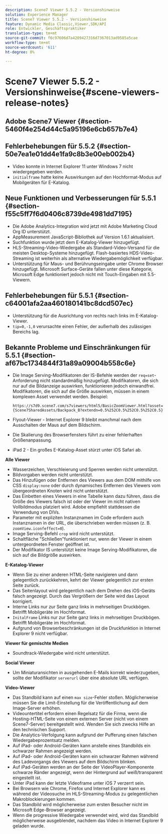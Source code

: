 ```yaml
---
description: Scene7 Viewer 5.5.2 - Versionshinweise
solution: Experience Manager
title: Scene7 Viewer 5.5.2 - Versionshinweise
feature: Dynamic Media Classic,Viewer,SDK/API
role: Entwickler, Geschäftspraktiker
translation-type: tm+mt
source-git-commit: f6c97606d7a4209427316d7367013ad9585a5cae
workflow-type: tm+mt
source-wordcount: '611'
ht-degree: 0%

---
```



# Scene7 Viewer 5.5.2 - Versionshinweise{#scene-viewers-release-notes}

## Adobe Scene7 Viewer {#section-5460f4e254d44c5a95196e6cb657b7e4}

## Fehlerbehebungen für 5.5.2 {#section-50e7ea1e01dd4e1fa9c8b3e00eb002b4}

* Video konnte in Internet Explorer 11 unter Windows 7 nicht wiedergegeben werden.
* `initialframe` hatte keine Auswirkungen auf den Hochformat-Modus auf Mobilgeräten für E-Katalog.

## Neue Funktionen und Verbesserungen für 5.5.1 {#section-f55c5ff7f6d0406c8739de4981dd7195}

* Die Adobe Analytics-Integration wird jetzt mit Adobe Marketing Cloud Org ID unterstützt.
* AppMeasurement JavaScript-Bibliothek auf Version 1.6.1 aktualisiert.
* Suchfunktion wurde jetzt dem E-Katalog-Viewer hinzugefügt.
* HLS-Streaming-Video-Wiedergabe als Standard-Video-Versand für die meisten Desktop-Systeme hinzugefügt. Flash-basiertes HDS-Video-Streaming ist weiterhin als alternative Wiedergabemöglichkeit verfügbar.
* Unterstützung für Maus- und Berührungseingabe unter Chrome Browser hinzugefügt. Microsoft Surface-Geräte fallen unter diese Kategorie, Microsoft Edge funktioniert jedoch nicht mit Touch-Eingaben mit 5.5-Viewern.

## Fehlerbehebungen für 5.5.1 {#section-c64001afa2aa460180141bc8dcd507ec}

* Unterstützung für die Ausrichtung von rechts nach links im E-Katalog-Viewer.
* `tip=0,-1,0` verursachte einen Fehler, der außerhalb des zulässigen Bereichs lag.

## Bekannte Probleme und Einschränkungen für 5.5.1 {#section-af67bc1734844f31a89a09004b558c6e}

* Die Image Serving-Modifikatoren der IS-Befehle werden der `req=set`-Anforderung nicht standardmäßig hinzugefügt. Modifikatoren, die sich nur auf die Bildanzeige auswirken, funktionieren jedoch einwandfrei. Modifikatoren, die sich auf die Größe auswirken, müssen in einem komplexen Asset verwendet werden. Beispiel:

   `https://s7d9.scene7.com/s7viewers/html5/BasicZoomViewer.html?asset= {Scene7SharedAssets/Backpack_B?extendn=0.5%252C0.5%252C0.5%252C0.5}`

* Flyout-Viewer - Internet Explorer 9 bleibt manchmal nach dem Ausschalten der Maus auf dem Bildschirm.
* Die Skalierung des Browserfensters führt zu einer fehlerhaften Größenanpassung.
* iPad 2 - Ein großes E-Katalog-Asset stürzt unter iOS Safari ab.

**Alle Viewer**

* Wasserzeichen, Verschleierung und Sperren werden nicht unterstützt.
* Bildvorgaben werden nicht unterstützt.
* Das Hinzufügen oder Entfernen des Viewers aus dem DOM mithilfe von CSS `display:none` oder durch dynamisches Entfernen des Viewers vom übergeordneten Knoten wird nicht unterstützt.
* Das Einbetten eines Viewers in eine Tabelle kann dazu führen, dass die Größe des Viewers falsch ist oder der Viewer im nicht nativen Vollbildmodus platziert wird. Adobe empfiehlt stattdessen die Verwendung von DIVs.
* Parameter mit expliziten Instanznamen im Code erfordern auch Instanznamen in der URL, die überschrieben werden müssen (z. B. `zoomView.iconfeffect=0`).
* Image Serving-Befehl `crop` wird nicht unterstützt.
* Schaltfläche &quot;Schließen&quot;funktioniert nur, wenn der Viewer in einem untergeordneten Fenster geöffnet ist.
* Der Modifikator IS unterstützt keine Image Serving-Modifikatoren, die sich auf die Bildgröße auswirken.

**E-Katalog-Viewer**

* Wenn Sie zu einer anderen HTML-Seite navigieren und dann gelegentlich zurückkehren, kehrt der Viewer gelegentlich zur ersten Seite zurück.
* Das Seitenlayout wird gelegentlich nach dem Drehen des iOS-Geräts falsch angezeigt. Durch das Vergrößern der Seite wird das Layout korrigiert.
* Interne Links nur zur Seite ganz links in mehrseitigen Druckbögen. Betrifft Mobilgeräte im Hochformat.
* `InitalFrame` Links nur zur Seite ganz links in mehrseitigen Druckbögen. Betrifft Mobilgeräte im Hochformat.
* Aufgrund von Browserbeschränkungen ist die Druckfunktion in Internet Explorer 9 nicht verfügbar.

**Viewer für gemischte Medien**

* Soundtrack-Wiedergabe wird nicht unterstützt.

**Social Viewer**

* Um Miniaturansichten in ausgehenden E-Mails korrekt wiederzugeben, sollte der Modifikator `serverurl` über eine absolute URL verfügen.

**Video-Viewer**

* Das Standbild kann auf einen `max size`-Fehler stoßen. Möglicherweise müssen Sie die Limit-Einstellung für die Veröffentlichung auf dem Image-Server erhöhen.
* Videountertitel erfordern einen Regelsatz für die Firma, wenn die Hosting-HTML-Seite von einem externen Server (nicht von einem Scene7-Server) bereitgestellt wird. Wenden Sie sich zwecks Hilfe an den technischen Support.
* Die Analytics-Verfolgung kann aufgrund der Pufferung einen falschen Wiedergabeprozentsatz melden.
* Auf iPad- oder Android-Geräten kann anstelle eines Standbilds ein schwarzer Rahmen angezeigt werden.
* Auf iPad- oder Android-Geräten kann ein schwarzer Rahmen während des Ladevorgangs des Viewers auf dem Bildschirm blinken.
* Auf iPad-Geräten werden an der Seite der VideoPlayer-Komponente schwarze Ränder angezeigt, wenn der Hintergrund auf weiß/transparent eingestellt ist.
* Unter iPad kann der letzte Videoframe unter iOS 7 verzerrt sein.
* Bei Browsern wie Chrome, Firefox und Internet Explorer kann es während der Videosuche im HLS-Streaming-Modus zu gelegentlichen Makroblockierungen kommen.
* Das Standbild wird möglicherweise zum ersten Besucher nicht im Microsoft Edge-Browser angezeigt.
* Wenn die progressive Wiedergabe verwendet wird, wird das Standbild möglicherweise ausgeblendet, nachdem das Video in Internet Explorer 9 geladen wurde.

